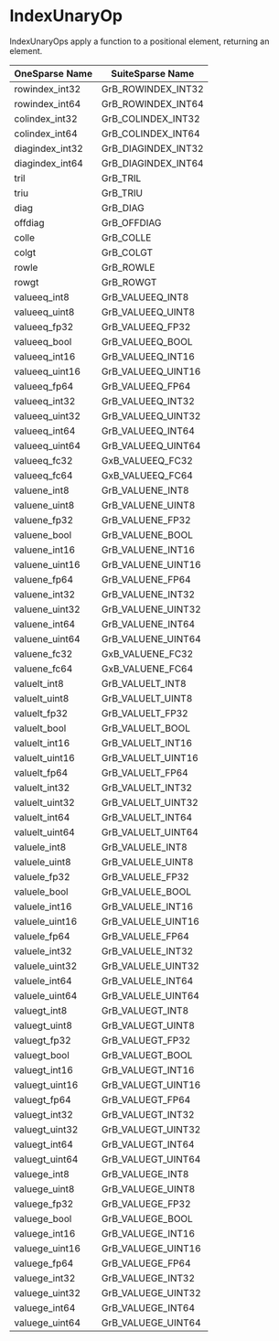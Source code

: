 # IndexUnaryOp

IndexUnaryOps apply a function to a positional element, returning an element.

| OneSparse Name | SuiteSparse Name |
|----------------|------------------|
| rowindex_int32 | GrB_ROWINDEX_INT32 |
| rowindex_int64 | GrB_ROWINDEX_INT64 |
| colindex_int32 | GrB_COLINDEX_INT32 |
| colindex_int64 | GrB_COLINDEX_INT64 |
| diagindex_int32 | GrB_DIAGINDEX_INT32 |
| diagindex_int64 | GrB_DIAGINDEX_INT64 |
| tril | GrB_TRIL |
| triu | GrB_TRIU |
| diag | GrB_DIAG |
| offdiag | GrB_OFFDIAG |
| colle | GrB_COLLE |
| colgt | GrB_COLGT |
| rowle | GrB_ROWLE |
| rowgt | GrB_ROWGT |
| valueeq_int8 | GrB_VALUEEQ_INT8 |
| valueeq_uint8 | GrB_VALUEEQ_UINT8 |
| valueeq_fp32 | GrB_VALUEEQ_FP32 |
| valueeq_bool | GrB_VALUEEQ_BOOL |
| valueeq_int16 | GrB_VALUEEQ_INT16 |
| valueeq_uint16 | GrB_VALUEEQ_UINT16 |
| valueeq_fp64 | GrB_VALUEEQ_FP64 |
| valueeq_int32 | GrB_VALUEEQ_INT32 |
| valueeq_uint32 | GrB_VALUEEQ_UINT32 |
| valueeq_int64 | GrB_VALUEEQ_INT64 |
| valueeq_uint64 | GrB_VALUEEQ_UINT64 |
| valueeq_fc32 | GxB_VALUEEQ_FC32 |
| valueeq_fc64 | GxB_VALUEEQ_FC64 |
| valuene_int8 | GrB_VALUENE_INT8 |
| valuene_uint8 | GrB_VALUENE_UINT8 |
| valuene_fp32 | GrB_VALUENE_FP32 |
| valuene_bool | GrB_VALUENE_BOOL |
| valuene_int16 | GrB_VALUENE_INT16 |
| valuene_uint16 | GrB_VALUENE_UINT16 |
| valuene_fp64 | GrB_VALUENE_FP64 |
| valuene_int32 | GrB_VALUENE_INT32 |
| valuene_uint32 | GrB_VALUENE_UINT32 |
| valuene_int64 | GrB_VALUENE_INT64 |
| valuene_uint64 | GrB_VALUENE_UINT64 |
| valuene_fc32 | GxB_VALUENE_FC32 |
| valuene_fc64 | GxB_VALUENE_FC64 |
| valuelt_int8 | GrB_VALUELT_INT8 |
| valuelt_uint8 | GrB_VALUELT_UINT8 |
| valuelt_fp32 | GrB_VALUELT_FP32 |
| valuelt_bool | GrB_VALUELT_BOOL |
| valuelt_int16 | GrB_VALUELT_INT16 |
| valuelt_uint16 | GrB_VALUELT_UINT16 |
| valuelt_fp64 | GrB_VALUELT_FP64 |
| valuelt_int32 | GrB_VALUELT_INT32 |
| valuelt_uint32 | GrB_VALUELT_UINT32 |
| valuelt_int64 | GrB_VALUELT_INT64 |
| valuelt_uint64 | GrB_VALUELT_UINT64 |
| valuele_int8 | GrB_VALUELE_INT8 |
| valuele_uint8 | GrB_VALUELE_UINT8 |
| valuele_fp32 | GrB_VALUELE_FP32 |
| valuele_bool | GrB_VALUELE_BOOL |
| valuele_int16 | GrB_VALUELE_INT16 |
| valuele_uint16 | GrB_VALUELE_UINT16 |
| valuele_fp64 | GrB_VALUELE_FP64 |
| valuele_int32 | GrB_VALUELE_INT32 |
| valuele_uint32 | GrB_VALUELE_UINT32 |
| valuele_int64 | GrB_VALUELE_INT64 |
| valuele_uint64 | GrB_VALUELE_UINT64 |
| valuegt_int8 | GrB_VALUEGT_INT8 |
| valuegt_uint8 | GrB_VALUEGT_UINT8 |
| valuegt_fp32 | GrB_VALUEGT_FP32 |
| valuegt_bool | GrB_VALUEGT_BOOL |
| valuegt_int16 | GrB_VALUEGT_INT16 |
| valuegt_uint16 | GrB_VALUEGT_UINT16 |
| valuegt_fp64 | GrB_VALUEGT_FP64 |
| valuegt_int32 | GrB_VALUEGT_INT32 |
| valuegt_uint32 | GrB_VALUEGT_UINT32 |
| valuegt_int64 | GrB_VALUEGT_INT64 |
| valuegt_uint64 | GrB_VALUEGT_UINT64 |
| valuege_int8 | GrB_VALUEGE_INT8 |
| valuege_uint8 | GrB_VALUEGE_UINT8 |
| valuege_fp32 | GrB_VALUEGE_FP32 |
| valuege_bool | GrB_VALUEGE_BOOL |
| valuege_int16 | GrB_VALUEGE_INT16 |
| valuege_uint16 | GrB_VALUEGE_UINT16 |
| valuege_fp64 | GrB_VALUEGE_FP64 |
| valuege_int32 | GrB_VALUEGE_INT32 |
| valuege_uint32 | GrB_VALUEGE_UINT32 |
| valuege_int64 | GrB_VALUEGE_INT64 |
| valuege_uint64 | GrB_VALUEGE_UINT64 |